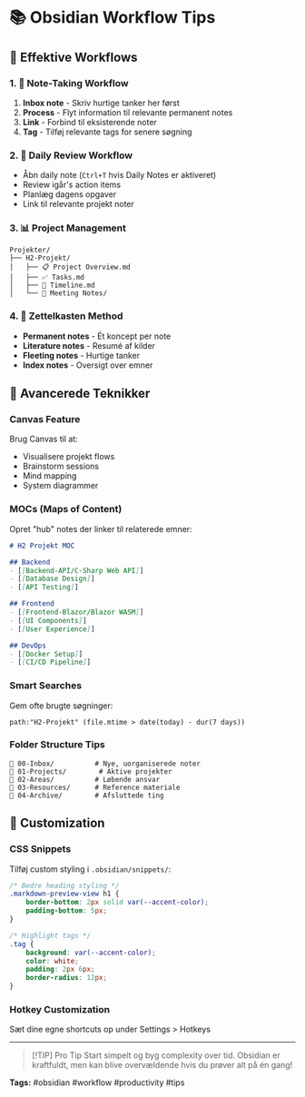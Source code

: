 # 📚 Obsidian Workflow Tips

## 🎯 Effektive Workflows

### 1. 📝 Note-Taking Workflow
1. **Inbox note** - Skriv hurtige tanker her først
2. **Process** - Flyt information til relevante permanent notes
3. **Link** - Forbind til eksisterende noter
4. **Tag** - Tilføj relevante tags for senere søgning

### 2. 🔄 Daily Review Workflow
- Åbn daily note (`Ctrl+T` hvis Daily Notes er aktiveret)
- Review igår's action items
- Planlæg dagens opgaver
- Link til relevante projekt noter

### 3. 📊 Project Management
```
Projekter/
├── H2-Projekt/
│   ├── 📋 Project Overview.md
│   ├── ✅ Tasks.md
│   ├── 📅 Timeline.md
│   └── 📝 Meeting Notes/
```

### 4. 🧠 Zettelkasten Method
- **Permanent notes** - Ét koncept per note
- **Literature notes** - Resumé af kilder
- **Fleeting notes** - Hurtige tanker
- **Index notes** - Oversigt over emner

## 🔧 Avancerede Teknikker

### Canvas Feature
Brug Canvas til at:
- Visualisere projekt flows
- Brainstorm sessions
- Mind mapping
- System diagrammer

### MOCs (Maps of Content)
Opret "hub" notes der linker til relaterede emner:

```markdown
# H2 Projekt MOC

## Backend
- [[Backend-API/C-Sharp Web API]]
- [[Database Design]]
- [[API Testing]]

## Frontend  
- [[Frontend-Blazor/Blazor WASM]]
- [[UI Components]]
- [[User Experience]]

## DevOps
- [[Docker Setup]]
- [[CI/CD Pipeline]]
```

### Smart Searches
Gem ofte brugte søgninger:
```
path:"H2-Projekt" (file.mtime > date(today) - dur(7 days))
```

### Folder Structure Tips
```
📁 00-Inbox/          # Nye, uorganiserede noter
📁 01-Projects/        # Aktive projekter
📁 02-Areas/          # Løbende ansvar
📁 03-Resources/      # Reference materiale  
📁 04-Archive/        # Afsluttede ting
```

## 🎨 Customization

### CSS Snippets
Tilføj custom styling i `.obsidian/snippets/`:

```css
/* Bedre heading styling */
.markdown-preview-view h1 {
    border-bottom: 2px solid var(--accent-color);
    padding-bottom: 5px;
}

/* Highlight tags */
.tag {
    background: var(--accent-color);
    color: white;
    padding: 2px 6px;
    border-radius: 12px;
}
```

### Hotkey Customization
Sæt dine egne shortcuts op under Settings > Hotkeys

---

> [!TIP] Pro Tip
> Start simpelt og byg complexity over tid. Obsidian er kraftfuldt, men kan blive overvældende hvis du prøver alt på én gang!

**Tags:** #obsidian #workflow #productivity #tips
